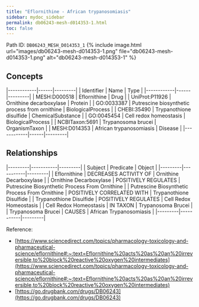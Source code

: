 ```yaml
---
title: "Eflornithine - African trypanosomiasis"
sidebar: mydoc_sidebar
permalink: db06243-mesh-d014353-1.html
toc: false 
---
```



Path ID: `DB06243_MESH_D014353_1`
{% include image.html url="images/db06243-mesh-d014353-1.png" file="db06243-mesh-d014353-1.png" alt="db06243-mesh-d014353-1" %}

## Concepts

|------------|------|---------|
| Identifier | Name | Type    |
|------------|------|---------|
| MESH:D000518 | Eflornithine | Drug |
| UniProt:P11926 | Ornithine decarboxylase | Protein |
| GO:0033387 | Putrescine biosynthetic process from ornithine | BiologicalProcess |
| CHEBI:35490 | Trypanothione disulfide | ChemicalSubstance |
| GO:0045454 | Cell redox homeostasis | BiologicalProcess |
| NCBITaxon:5691 | Trypanosoma brucei | OrganismTaxon |
| MESH:D014353 | African trypanosomiasis | Disease |
|------------|------|---------|

## Relationships

|---------|-----------|---------|
| Subject | Predicate | Object  |
|---------|-----------|---------|
| Eflornithine | DECREASES ACTIVITY OF | Ornithine Decarboxylase |
| Ornithine Decarboxylase | POSITIVELY REGULATES | Putrescine Biosynthetic Process From Ornithine |
| Putrescine Biosynthetic Process From Ornithine | POSITIVELY CORRELATED WITH | Trypanothione Disulfide |
| Trypanothione Disulfide | POSITIVELY REGULATES | Cell Redox Homeostasis |
| Cell Redox Homeostasis | IN TAXON | Trypanosoma Brucei |
| Trypanosoma Brucei | CAUSES | African Trypanosomiasis |
|---------|-----------|---------|

Reference: 
  - [https://www.sciencedirect.com/topics/pharmacology-toxicology-and-pharmaceutical-science/eflornithine#:~:text=Eflornithine%20acts%20as%20an%20irreversible,to%20block%20reactive%20oxygen%20intermediates](https://www.sciencedirect.com/topics/pharmacology-toxicology-and-pharmaceutical-science/eflornithine#:~:text=Eflornithine%20acts%20as%20an%20irreversible,to%20block%20reactive%20oxygen%20intermediates)
  - [https://go.drugbank.com/drugs/DB06243](https://go.drugbank.com/drugs/DB06243)
